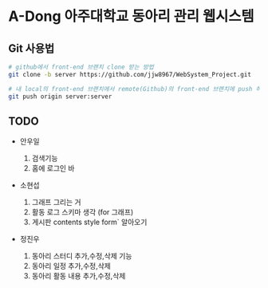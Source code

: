 # **A-Dong 아주대학교 동아리 관리 웹시스템**

## Git 사용법
``` bash
# github에서 front-end 브랜치 clone 받는 방법
git clone -b server https://github.com/jjw8967/WebSystem_Project.git

# 내 local의 front-end 브랜치에서 remote(Github)의 front-end 브랜치에 push 하는 방법
git push origin server:server
```

## TODO

* 안우일
	1. 검색기능
	2. 홈에 로그인 바


* 소현섭
	1. 그래프 그리는 거
	2. 활동 로그 스키마 생각 (for 그래프)
	3. 게시판 contents style form` 알아오기


* 정진우
	1. 동아리 스터디 추가,수정,삭제 기능
	2. 동아리 일정 추가,수정,삭제
	3. 동아리 활동 내용 추가,수정,삭제
